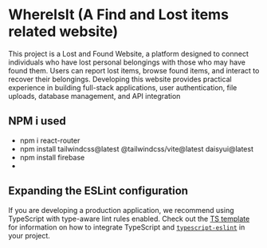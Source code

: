 # WhereIsIt (A Find and Lost items related website) 
This project is a Lost and Found Website, a platform designed to connect individuals who have lost personal belongings with those who may have found them. Users can report lost items, browse found items, and interact to recover their belongings. Developing this website provides practical experience in building full-stack applications, user authentication, file uploads, database management, and API integration

## NPM i used 
- npm i react-router
- npm install tailwindcss@latest @tailwindcss/vite@latest daisyui@latest
- npm install firebase
- 


## Expanding the ESLint configuration

If you are developing a production application, we recommend using TypeScript with type-aware lint rules enabled. Check out the [TS template](https://github.com/vitejs/vite/tree/main/packages/create-vite/template-react-ts) for information on how to integrate TypeScript and [`typescript-eslint`](https://typescript-eslint.io) in your project.
